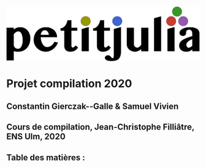 ![alt text](logo.png)

# Projet compilation 2020
## Constantin Gierczak--Galle & Samuel Vivien
## Cours de compilation, Jean-Christophe Filliâtre, ENS Ulm, 2020

## Table des matières :
